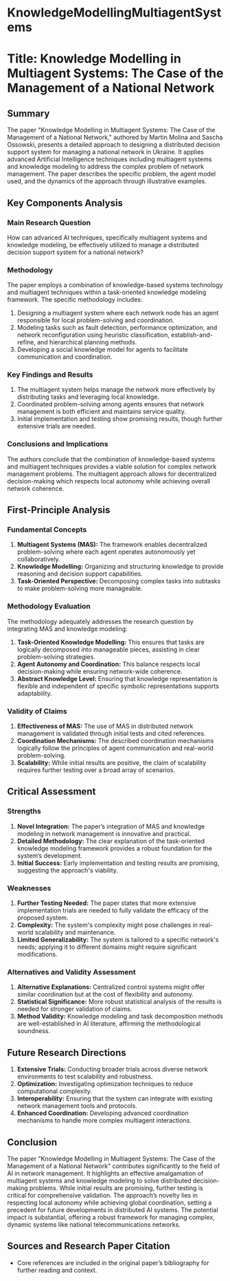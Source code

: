 # KnowledgeModellingMultiagentSystems

# Title: Knowledge Modelling in Multiagent Systems: The Case of the Management of a National Network

## Summary
The paper "Knowledge Modelling in Multiagent Systems: The Case of the Management of a National Network," authored by Martin Molina and Sascha Ossowski, presents a detailed approach to designing a distributed decision support system for managing a national network in Ukraine. It applies advanced Artificial Intelligence techniques including multiagent systems and knowledge modeling to address the complex problem of network management. The paper describes the specific problem, the agent model used, and the dynamics of the approach through illustrative examples.

## Key Components Analysis

### Main Research Question
How can advanced AI techniques, specifically multiagent systems and knowledge modeling, be effectively utilized to manage a distributed decision support system for a national network?

### Methodology
The paper employs a combination of knowledge-based systems technology and multiagent techniques within a task-oriented knowledge modeling framework. The specific methodology includes:

1. Designing a multiagent system where each network node has an agent responsible for local problem-solving and coordination.
2. Modeling tasks such as fault detection, performance optimization, and network reconfiguration using heuristic classification, establish-and-refine, and hierarchical planning methods.
3. Developing a social knowledge model for agents to facilitate communication and coordination.

### Key Findings and Results
1. The multiagent system helps manage the network more effectively by distributing tasks and leveraging local knowledge.
2. Coordinated problem-solving among agents ensures that network management is both efficient and maintains service quality.
3. Initial implementation and testing show promising results, though further extensive trials are needed.

### Conclusions and Implications
The authors conclude that the combination of knowledge-based systems and multiagent techniques provides a viable solution for complex network management problems. The multiagent approach allows for decentralized decision-making which respects local autonomy while achieving overall network coherence.

## First-Principle Analysis

### Fundamental Concepts
1. **Multiagent Systems (MAS):** The framework enables decentralized problem-solving where each agent operates autonomously yet collaboratively.
2. **Knowledge Modelling:** Organizing and structuring knowledge to provide reasoning and decision support capabilities.
3. **Task-Oriented Perspective:** Decomposing complex tasks into subtasks to make problem-solving more manageable.

### Methodology Evaluation
The methodology adequately addresses the research question by integrating MAS and knowledge modeling:
1. **Task-Oriented Knowledge Modelling:** This ensures that tasks are logically decomposed into manageable pieces, assisting in clear problem-solving strategies.
2. **Agent Autonomy and Coordination:** This balance respects local decision-making while ensuring network-wide coherence.
3. **Abstract Knowledge Level:** Ensuring that knowledge representation is flexible and independent of specific symbolic representations supports adaptability.

### Validity of Claims
1. **Effectiveness of MAS:** The use of MAS in distributed network management is validated through initial tests and cited references.
2. **Coordination Mechanisms:** The described coordination mechanisms logically follow the principles of agent communication and real-world problem-solving.
3. **Scalability:** While initial results are positive, the claim of scalability requires further testing over a broad array of scenarios.

## Critical Assessment

### Strengths
1. **Novel Integration:** The paper’s integration of MAS and knowledge modeling in network management is innovative and practical.
2. **Detailed Methodology:** The clear explanation of the task-oriented knowledge modeling framework provides a robust foundation for the system’s development.
3. **Initial Success:** Early implementation and testing results are promising, suggesting the approach's viability.

### Weaknesses
1. **Further Testing Needed:** The paper states that more extensive implementation trials are needed to fully validate the efficacy of the proposed system.
2. **Complexity:** The system's complexity might pose challenges in real-world scalability and maintenance.
3. **Limited Generalizability:** The system is tailored to a specific network's needs; applying it to different domains might require significant modifications.

### Alternatives and Validity Assessment
1. **Alternative Explanations:** Centralized control systems might offer similar coordination but at the cost of flexibility and autonomy.
2. **Statistical Significance:** More robust statistical analysis of the results is needed for stronger validation of claims.
3. **Method Validity:** Knowledge modeling and task decomposition methods are well-established in AI literature, affirming the methodological soundness.

## Future Research Directions
1. **Extensive Trials:** Conducting broader trials across diverse network environments to test scalability and robustness.
2. **Optimization:** Investigating optimization techniques to reduce computational complexity.
3. **Interoperability:** Ensuring that the system can integrate with existing network management tools and protocols.
4. **Enhanced Coordination:** Developing advanced coordination mechanisms to handle more complex multiagent interactions.

## Conclusion
The paper "Knowledge Modelling in Multiagent Systems: The Case of the Management of a National Network" contributes significantly to the field of AI in network management. It highlights an effective amalgamation of multiagent systems and knowledge modeling to solve distributed decision-making problems. While initial results are promising, further testing is critical for comprehensive validation. The approach’s novelty lies in respecting local autonomy while achieving global coordination, setting a precedent for future developments in distributed AI systems. The potential impact is substantial, offering a robust framework for managing complex, dynamic systems like national telecommunications networks.

## Sources and Research Paper Citation
- Core references are included in the original paper’s bibliography for further reading and context.